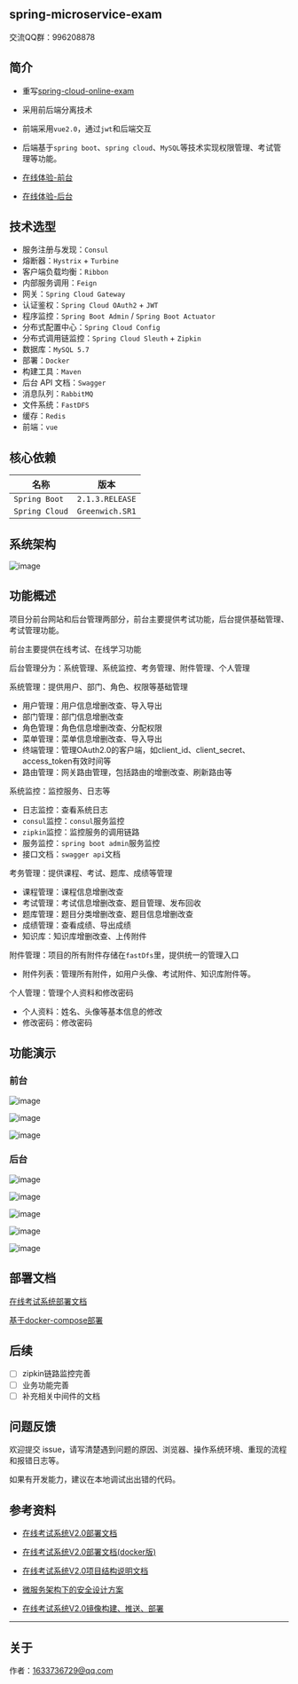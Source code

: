 ## spring-microservice-exam

交流QQ群：996208878

## 简介

- 重写[spring-cloud-online-exam](https://gitee.com/wells2333/spring-cloud-online-exam)

- 采用前后端分离技术

- 前端采用`vue2.0`，通过`jwt`和后端交互

- 后端基于`spring boot`、`spring cloud`、`MySQL`等技术实现权限管理、考试管理等功能。

- [在线体验-前台](http://www.it99.club)

- [在线体验-后台](http://www.it99.club:81)

## 技术选型

- 服务注册与发现：`Consul`
- 熔断器：`Hystrix` + `Turbine`
- 客户端负载均衡：`Ribbon`
- 内部服务调用：`Feign`
- 网关：`Spring Cloud Gateway`
- 认证鉴权：`Spring Cloud OAuth2` + `JWT`
- 程序监控：`Spring Boot Admin` / `Spring Boot Actuator`
- 分布式配置中心：`Spring Cloud Config`
- 分布式调用链监控：`Spring Cloud Sleuth` + `Zipkin`
- 数据库：`MySQL 5.7`
- 部署：`Docker`
- 构建工具：`Maven`
- 后台 API 文档：`Swagger`
- 消息队列：`RabbitMQ`
- 文件系统：`FastDFS`
- 缓存：`Redis`
- 前端：`vue`

## 核心依赖

|      名称      |   版本    |
| --------- | -------- |
| `Spring Boot`    | `2.1.3.RELEASE`  |
| `Spring Cloud`   | `Greenwich.SR1`  |

## 系统架构

![image](doc/产品设计/系统架构图.png)

## 功能概述

项目分前台网站和后台管理两部分，前台主要提供考试功能，后台提供基础管理、考试管理功能。

前台主要提供在线考试、在线学习功能

后台管理分为：系统管理、系统监控、考务管理、附件管理、个人管理

系统管理：提供用户、部门、角色、权限等基础管理
- 用户管理：用户信息增删改查、导入导出
- 部门管理：部门信息增删改查
- 角色管理：角色信息增删改查、分配权限
- 菜单管理：菜单信息增删改查、导入导出
- 终端管理：管理OAuth2.0的客户端，如client_id、client_secret、access_token有效时间等
- 路由管理：网关路由管理，包括路由的增删改查、刷新路由等

系统监控：监控服务、日志等
- 日志监控：查看系统日志
- `consul`监控：`consul`服务监控
- `zipkin`监控：监控服务的调用链路
- 服务监控：`spring boot admin`服务监控
- 接口文档：`swagger api`文档

考务管理：提供课程、考试、题库、成绩等管理
- 课程管理：课程信息增删改查
- 考试管理：考试信息增删改查、题目管理、发布回收
- 题库管理：题目分类增删改查、题目信息增删改查
- 成绩管理：查看成绩、导出成绩
- 知识库：知识库增删改查、上传附件

附件管理：项目的所有附件存储在`fastDfs`里，提供统一的管理入口
- 附件列表：管理所有附件，如用户头像、考试附件、知识库附件等。

个人管理：管理个人资料和修改密码
- 个人资料：姓名、头像等基本信息的修改
- 修改密码：修改密码

## 功能演示

### 前台

![image](doc/images/image_web_exam.png)

![image](doc/images/image_web_exam_card.png)

![image](doc/images/image_web_incorrect_answer.png)

### 后台

![image](doc/images/image_ui_menu.png)

![image](doc/images/image_ui_exam.png)

![image](doc/images/image_ui_exam_subject.png)

![image](doc/images/image_ui_subject.png)

![image](doc/images/image_ui_msg.png)

## 部署文档

[在线考试系统部署文档](doc/在线考试系统V2.0_部署文档.md)

[基于docker-compose部署](doc/在线考试系统V2.0_部署文档(docker版).md)

## 后续

- [ ] zipkin链路监控完善
- [ ] 业务功能完善
- [ ] 补充相关中间件的文档

## 问题反馈

欢迎提交 issue，请写清楚遇到问题的原因、浏览器、操作系统环境、重现的流程和报错日志等。 

如果有开发能力，建议在本地调试出出错的代码。

## 参考资料

- [在线考试系统V2.0部署文档](doc/在线考试系统V2.0_部署文档.md)

- [在线考试系统V2.0部署文档(docker版)](doc/在线考试系统V2.0_部署文档(docker版).md)

- [在线考试系统V2.0项目结构说明文档](doc/在线考试系统V2.0_项目结构说明.md)

- [微服务架构下的安全设计方案](http://ehedgehog.net/2019/03/23/%E5%BE%AE%E6%9C%8D%E5%8A%A1%E6%9E%B6%E6%9E%84%E4%B8%8B%E7%9A%84%E5%AE%89%E5%85%A8%E8%AE%BE%E8%AE%A1%E6%96%B9%E6%A1%88/)

- [在线考试系统V2.0镜像构建、推送、部署](http://ehedgehog.net/2019/04/22/%E5%9C%A8%E7%BA%BF%E8%80%83%E8%AF%95%E7%B3%BB%E7%BB%9FV2.0%E9%95%9C%E5%83%8F%E6%9E%84%E5%BB%BA%E3%80%81%E6%8E%A8%E9%80%81%E3%80%81%E9%83%A8%E7%BD%B2/)

***

## 关于

作者：1633736729@qq.com